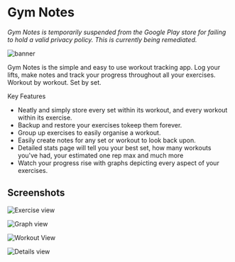 # Gym Notes

*Gym Notes is temporarily suspended from the Google Play store for failing to hold a valid privacy policy. This is currently being remediated.*

![banner](https://i.imgur.com/Sqj1aIE.png)

Gym Notes is the simple and easy to use workout tracking app. Log your lifts, make notes and  track your progress throughout all your exercises. Workout by workout. Set by set.

Key Features
- Neatly and simply store every set within its workout, and every workout within its exercise.
- Backup and restore your exercises tokeep them forever.
- Group up exercises to easily organise a workout.
- Easily create notes for any set or workout to look back upon.
- Detailed stats page will tell you your best set, how many workouts you've had, your estimated one rep max and much more
- Watch your progress rise with graphs depicting every aspect of your exercises.


## Screenshots

![Exercise view](https://i.imgur.com/7AHYOiI.jpg)

![Graph view](https://i.imgur.com/iwOL2Lk.jpg)

![Workout View](https://i.imgur.com/hRZZloC.jpg)

![Details view](https://i.imgur.com/iwOL2Lk.jpg)

